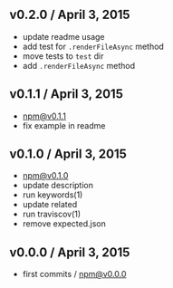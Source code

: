 

## v0.2.0 / April 3, 2015
- update readme usage
- add test for `.renderFileAsync` method
- move tests to `test` dir
- add `.renderFileAsync` method

## v0.1.1 / April 3, 2015
- npm@v0.1.1
- fix example in readme

## v0.1.0 / April 3, 2015
- npm@v0.1.0
- update description
- run keywords(1)
- update related
- run traviscov(1)
- remove expected.json

## v0.0.0 / April 3, 2015
- first commits / npm@v0.0.0